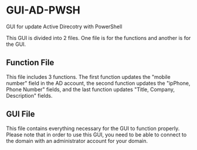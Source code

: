 # GUI-AD-PWSH

GUI for update Active Direcotry with PowerShell

This GUI is divided into 2 files. One file is for the functions and another is for the GUI.

## Function File

This file includes 3 functions. The first function updates the "mobile number" field in the AD account, the second function updates the "ipPhone, Phone Number" fields, and the last function updates "Title, Company, Description" fields.

## GUI File

This file contains everything necessary for the GUI to function properly. Please note that in order to use this GUI, you need to be able to connect to the domain with an administrator account for your domain.

